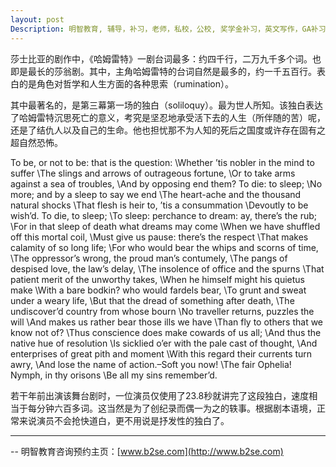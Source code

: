 ```yaml
---
layout: post
Description: 明智教育, 辅导，补习，老师，私校，公校, 奖学金补习，英文写作，GA补习辅导，大学选择，工作规划，从业规划，澳洲学生挫折教育，自我观对学习成绩的影响，ATAR 成绩，学校排名局限性，介绍 比较, 澳洲 墨尔本，奖学金申请咨询 申请表填写建议，会根据学生具体情况提出建议，大幅提高申请质量, Scholarship Tutoring, General Ability, Numerical Reasoning, Verbal Reasoning Tutoring, Writing, Universities Selection, Career Education, Career Advisors, Guidance, Melbourne Private Schools, Selective Schools, Writing tutoring, Interviews tutoring, Resume Writing, Spatial skills, Failures help gifted children，Critical and creative thinking involves reasoning, using and analysing evidence, and applying knowledge to find creative solutions to complex problems；Verbal Reasoning, Decision Making, Quantitative Reasoning, Abstract Reasoning, Situational Judgement, self-concept and school results, school marks, gender differences in STEM subjects, lion, pressing ahead, wise and strong, Shakespeare
---
```


莎士比亚的剧作中，《哈姆雷特》一剧台词最多：约四千行，二万九千多个词。也即是最长的莎翁剧。其中，主角哈姆雷特的台词自然是最多的，约一千五百行。表白的是角色对哲学和人生方面的各种思索（rumination）。

其中最著名的，是第三幕第一场的独白（soliloquy）。最为世人所知。该独白表达了哈姆雷特沉思死亡的意义，考究是坚忍地承受活下去的人生（所伴随的苦）呢，还是了结仇人以及自己的生命。他也担忧那不为人知的死后之国度或许存在固有之超自然恐怖。

To be, or not to be: that is the question:
\Whether ’tis nobler in the mind to suffer
\The slings and arrows of outrageous fortune,
\Or to take arms against a sea of troubles,
\And by opposing end them? To die: to sleep;
\No more; and by a sleep to say we end
\The heart-ache and the thousand natural shocks
\That flesh is heir to, ’tis a consummation
\Devoutly to be wish’d. To die, to sleep;
\To sleep: perchance to dream: ay, there’s the rub;
\For in that sleep of death what dreams may come
\When we have shuffled off this mortal coil,
\Must give us pause: there’s the respect
\That makes calamity of so long life;
\For who would bear the whips and scorns of time,
\The oppressor’s wrong, the proud man’s contumely,
\The pangs of despised love, the law’s delay,
\The insolence of office and the spurns
\That patient merit of the unworthy takes,
\When he himself might his quietus make
\With a bare bodkin? who would fardels bear,
\To grunt and sweat under a weary life,
\But that the dread of something after death,
\The undiscover’d country from whose bourn
\No traveller returns, puzzles the will
\And makes us rather bear those ills we have
\Than fly to others that we know not of?
\Thus conscience does make cowards of us all;
\And thus the native hue of resolution
\Is sicklied o’er with the pale cast of thought,
\And enterprises of great pith and moment
\With this regard their currents turn awry,
\And lose the name of action.–Soft you now!
\The fair Ophelia! Nymph, in thy orisons
\Be all my sins remember’d.


若干年前出演该舞台剧时，一位演员仅使用了23.8秒就讲完了这段独白，速度相当于每分钟六百多词。这当然是为了创纪录而偶一为之的轶事。根据剧本语境，正常来说演员不会抢快道白，更不用说是抒发性的独白了。


	
--------
-- 明智教育咨询预约主页：[www.b2se.com](http://www.b2se.com)

